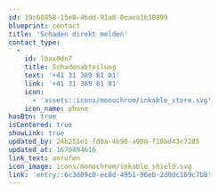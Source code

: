 ```yaml
---
id: 19c60858-15e8-4bdd-91a8-0caea1b30899
blueprint: contact
title: 'Schaden direkt melden'
contact_type:
  -
    id: lbax0dn7
    title: Schadenabteilung
    text: '+41 31 389 81 81'
    link: '+41 31 389 81 81'
    icon:
      - 'assets::icons/monochrom/inkable_store.svg'
    icon_name: phone
hasBtn: true
isCentered: true
showLink: true
updated_by: 24b251e1-fd8a-4b90-a908-f16bd43c7285
updated_at: 1670494616
link_text: anrufen
icon_image: icons/monochrom/inkable_shield.svg
link: 'entry::6c3d89c0-ec8d-4951-96eb-2d0dc169c7b8'
---
```

